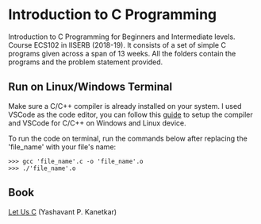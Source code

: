 
# Introduction to C Programming

Introduction to C Programming for Beginners and Intermediate levels. Course ECS102 in IISERB (2018-19). It consists of a set of simple C programs given across a span of 13 weeks. All the folders contain the programs and the problem statement provided.

## Run on Linux/Windows Terminal

Make sure a C/C++ compiler is already installed on your system. I used VSCode as the code editor, you can follow this [guide](https://code.visualstudio.com/docs/cpp/config-mingw) to setup the compiler and VSCode for C/C++ on Windows and Linux device.

To run the code on terminal, run the commands below after replacing the 'file_name' with your file's name:

```shell
>>> gcc 'file_name'.c -o 'file_name'.o
>>> ./'file_name'.o
```

## Book
[Let Us C](http://pdvpmtasgaon.edu.in/uploads/dptcomputer/Let%20us%20c%20-%20yashwantkanetkar.pdf) (Yashavant P. Kanetkar)
